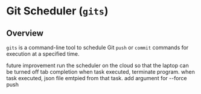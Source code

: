 # Git Scheduler (`gits`)

## Overview
`gits` is a command-line tool to schedule Git `push` or `commit` commands for execution at a specified time.

future improvement
run the scheduler on the cloud so that the laptop can be turned off
tab completion
when task executed, terminate program. 
when task executed, json file emtpied from that task.
add argument for --force push